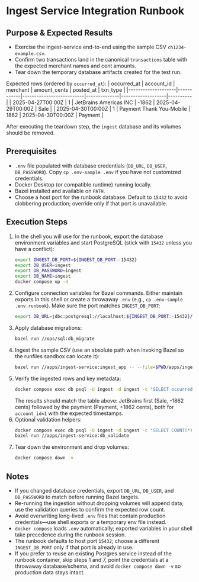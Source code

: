 # Ingest Service Integration Runbook

## Purpose & Expected Results
- Exercise the ingest-service end-to-end using the sample CSV `ch1234-example.csv`.
- Confirm two transactions land in the canonical `transactions` table with the expected merchant names and cent amounts.
- Tear down the temporary database artifacts created for the test run.

Expected rows (ordered by `occurred_at`):
| occurred_at        | account_id | merchant                 | amount_cents | posted_at         | txn_type |
|--------------------|------------|--------------------------|--------------|-------------------|----------|
| 2025-04-27T00:00Z  | 1          | JetBrains Americas INC   |        -1862 | 2025-04-29T00:00Z | Sale     |
| 2025-04-30T00:00Z  | 1          | Payment Thank You-Mobile |         1862 | 2025-04-30T00:00Z | Payment  |

After executing the teardown step, the `ingest` database and its volumes should be removed.

## Prerequisites
- `.env` file populated with database credentials (`DB_URL`, `DB_USER`, `DB_PASSWORD`). Copy `cp .env-sample .env` if you have not customized credentials.
- Docker Desktop (or compatible runtime) running locally.
- Bazel installed and available on `PATH`.
- Choose a host port for the runbook database. Default to `15432` to avoid clobbering production; override only if that port is unavailable.

## Execution Steps
1. In the shell you will use for the runbook, export the database environment variables and start PostgreSQL (stick with `15432` unless you have a conflict):
   ```bash
   export INGEST_DB_PORT=${INGEST_DB_PORT:-15432}
   export DB_USER=ingest
   export DB_PASSWORD=ingest
   export DB_NAME=ingest
   docker compose up -d
   ```
2. Configure connection variables for Bazel commands. Either maintain exports in this shell or create a throwaway `.env` (e.g., `cp .env-sample .env.runbook`). Make sure the port matches `INGEST_DB_PORT`:
   ```bash
   export DB_URL=jdbc:postgresql://localhost:${INGEST_DB_PORT:-15432}/ingest
   ```
3. Apply database migrations:
   ```bash
   bazel run //ops/sql:db_migrate
   ```
4. Ingest the sample CSV (use an absolute path when invoking Bazel so the runfiles sandbox can locate it):
   ```bash
   bazel run //apps/ingest-service:ingest_app -- --file=$PWD/apps/ingest-service/src/test/resources/examples/ch1234-example.csv
   ```
5. Verify the ingested rows and key metadata:
   ```bash
   docker compose exec db psql -U ingest -d ingest -c "SELECT occurred_at, account_id, merchant, amount_cents, posted_at, txn_type FROM transactions ORDER BY occurred_at;"
   ```
   The results should match the table above: JetBrains first (Sale, -1862 cents) followed by the payment (Payment, +1862 cents), both for `account_id=1` with the expected timestamps.
6. Optional validation helpers:
   ```bash
   docker compose exec db psql -U ingest -d ingest -c "SELECT COUNT(*) FROM transactions;"
   bazel run //apps/ingest-service:db_validate
   ```
7. Tear down the environment and drop volumes:
   ```bash
   docker compose down -v
   ```

## Notes
- If you changed database credentials, export `DB_URL`, `DB_USER`, and `DB_PASSWORD` to match before running Bazel targets.
- Re-running the ingestion without dropping volumes will append data; use the validation queries to confirm the expected row count.
- Avoid overwriting long-lived `.env` files that contain production credentials—use shell exports or a temporary env file instead.
- `docker compose` loads `.env` automatically; exported variables in your shell take precedence during the runbook session.
- The runbook defaults to host port `15432`; choose a different `INGEST_DB_PORT` only if that port is already in use.
- If you prefer to reuse an existing Postgres service instead of the runbook container, skip steps 1 and 7, point the credentials at a throwaway database/schema, and avoid `docker compose down -v` so production data stays intact.
